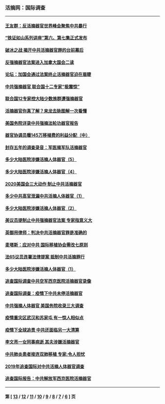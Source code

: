 ### 活摘网：国际调查
---
#### [王友群：反活摘器官世界峰会聚焦中共暴行](../../pages/nf5947/n13250738.md?09270430) 
#### [“铁证如山系列讲座”第六、第七集正式发布](../../pages/nf5947/n13106287.md?09270430) 
#### [破冰之战 揭开中共活摘器官罪的台前幕后](../../pages/nf5947/n13082457.md?09270430) 
#### [反强摘器官法案进入加拿大国会二读](../../pages/nf5947/n13033450.md?09270430) 
#### [论坛：加国会通过法案终止活摘器官迫在眉睫](../../pages/nf5947/n13029839.md?09270430) 
#### [中共强摘器官 联合国十二专家“极震惊”](../../pages/nf5947/n13024313.md?09270430) 
#### [联合国12专家控大陆少数族群遭强摘器官](../../pages/nf5947/n13023877.md?09270430) 
#### [活摘器官你真了解？来龙去脉图解一次看懂](../../pages/nf5947/n13013820.md?09270430) 
#### [美国务院详录中共强摘法轮功器官报告](../../pages/nf5947/n12944519.md?09270430) 
#### [器官协调员曝145万移植费的利益分配（中）](../../pages/nf5947/n12894547.md?09270430) 
#### [封存五年的调查录音：军医揭军队活摘器官](../../pages/nf5947/n12798692.md?09270430) 
#### [多少大陆医院涉嫌活摘人体器官（5）](../../pages/nf5947/n12768383.md?09270430) 
#### [多少大陆医院涉嫌活摘人体器官（4）](../../pages/nf5947/n12664434.md?09270430) 
#### [2020美国会三大动作 制止中共活摘器官](../../pages/nf5947/n12682004.md?09270430) 
#### [多少中共高官泄漏中共活摘人体器官（1）](../../pages/nf5947/n12671234.md?09270430) 
#### [多少大陆医院涉嫌活摘人体器官（2）](../../pages/nf5947/n12655589.md?09270430) 
#### [美议员提制止中共强摘器官法案 专家指意义大](../../pages/nf5947/n12630561.md?09270430) 
#### [英御用律师：判决中共活摘器官罪是准确的](../../pages/nf5947/n12580740.md?09270430) 
#### [麦塔斯：应对中共 国际移植协会需改七原则](../../pages/nf5947/n12514711.md?09270430) 
#### [法65议员连署法律提案 抵制中共活摘罪行](../../pages/nf5947/n12437047.md?09270430) 
#### [多少大陆医院涉嫌活摘人体器官（1）](../../pages/nf5947/n12414284.md?09270430) 
#### [追查国际调查中共空军西京医院活摘器官录像](../../pages/nf5947/n12348837.md?09270430) 
#### [追查国际调查：疫情下中共未停活摘器官](../../pages/nf5947/n12273415.md?09270430) 
#### [中共强摘人体器官 美国务院收录三大调查](../../pages/nf5947/n12181488.md?09270430) 
#### [疫情重灾区武汉和苏家屯 有一惊人相似点](../../pages/nf5947/n12150824.md?09270430) 
#### [疫情下全球追责 中共还面临另一大清算](../../pages/nf5947/n12070397.md?09270430) 
#### [李文亮一女同事病逝 其夫涉嫌活摘器官](../../pages/nf5947/n11957882.md?09270430) 
#### [中共肺炎患者接连双肺移植 专家:令人担忧](../../pages/nf5947/n11945516.md?09270430) 
#### [2019年追查国际对中共活摘人体器官调查](../../pages/nf5947/n11917733.md?09270430) 
#### [追查国际报告：中共解放军西京医院活摘器官](../../pages/nf5947/n11838359.md?09270430) 

---
#### 第 [ [13](./13.md?09270430) / [12](./12.md?09270430) / [11](./11.md?09270430) / [10](./10.md?09270430) / [9](./9.md?09270430) / [8](./8.md?09270430) / [7](./7.md?09270430) / [6](./6.md?09270430) ] 页

